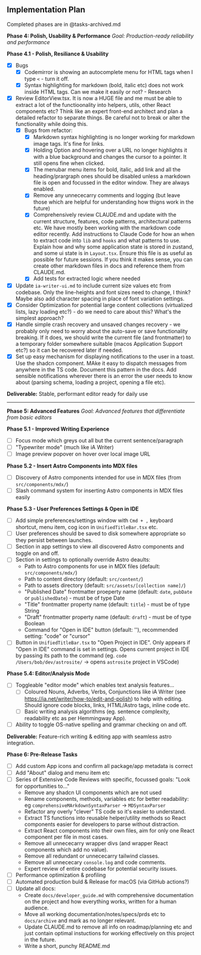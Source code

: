 ## Implementation Plan

Completed phases are in @tasks-archived.md

**Phase 4: Polish, Usability & Performance**
_Goal: Production-ready reliability and performance_

**Phase 4.1 - Polish, Resiliance & Usability**

- [x] Bugs
  - [x] Codemirror is showing an autocomplete menu for HTML tags when I type `<` - turn it off.
  - [x] Syntax highlighting for markdown (bold, italic etc) does not work inside HTML tags. Can we make it easily or not? - Research
- [x] Review EditorView.tsx. It is now a HUGE file and me must be able to extract a lot of the functioonality into helpers, utils, other React components etc? Think like an expert front-end architect and plan a detailed refactor to separate things. Be careful not to break or alter the functionality while doing this.
  - [x] Bugs from refactor:
    - [x] Markdown syntax highlighting is no longer working for markdown image tags. It's fine for links.
    - [x] Holding Option and hovering over a URL no longer highlights it with a blue background and changes the cursor to a pointer. It still opens fine when clicked.
    - [x] The menubar menu items for bold, italic, add link and all the heading/prargraph ones should be disabled unless a markdown file is open and focussed in the editor window. They are always enabled.
    - [x] Remove any unnececarry comments and logging (but leave those which are helpful for understanding how thigns work in the future)
    - [x] Comprehensively review CLAUDE.md and update with the current structure, features, code patterns, architectural patterns etc. We have mostly been working with the markdown code editor recently. Add instructions to Claude Code for how an when to extract code into `lib` and `hooks` and what patterns to use. Explain how and why some application state is stored in zustand, and some ui state is in `Layout.tsx`. Ensure this file is as useful as possible for future sessions. If you think it makes sense, you can create other markdown files in docs and reference them from CLAUDE.md.
    - [x] Add tests for extracted logic where needed
- [x] Update `ia-writer-ui.md` to include current size values etc from codebase. Only the line-heights and font sizes need to change, I think? Maybe also add character spacing in place of font variation settings.
- [x] Consider Optimization for potential large content collections (virtualized lists, lazy loading etc?) - do we need to care about this? What's the simplest approach?
- [x] Handle simple crash recovery and unsaved changes recovery - we probably only need to worry about the auto-save or save functionality breaking. If it does, we should write the current file (and frontmatter) to a temporary folder somewhere suitable (macos Application Support etc?) so it can be recovered later if needed.
- [x] Set up easy mechanism for displaying notifications to the user in a toast. Use the shadcn component. MAke it easy to dispatch messages from anywhere in the TS code. Document this pattern in the docs. Add sensible notifications wherever there is an error the user needs to know about (parsing schema, loading a project, opening a file etc).

**Deliverable:** Stable, performant editor ready for daily use

---

**Phase 5: Advanced Features**
_Goal: Advanced features that differentiate from basic editors_

**Phase 5.1 - Improved Writing Experience**

- [ ] Focus mode which greys out all but the current sentence/paragraph
- [ ] "Typewriter mode" (much like iA Writer)
- [ ] Image preview popover on hover over local image URL

**Phase 5.2 - Insert Astro Components into MDX files**

- [ ] Discovery of Astro components intended for use in MDX files (from `src/components/mdx/`)
- [ ] Slash command system for inserting Astro components in MDX files easily

**Phase 5.3 - User Preferences Settings & Open in IDE**

- [ ] Add simple preferences/settings window with `Cmd + ,` keyboard shortcut, menu item, cog icon in `UnifiedTitleBar.tsx` etc.
- [ ] User preferences should be saved to disk somewhere appropriate so they persist between launches.
- [ ] Section in app settings to view all discovered Astro components and toggle on and off.
- [ ] Section in settings to optionally override Astro deaults:
  - Path to Astro components for use in MDX files (default: `src/components/mdx/`)
  - Path to content directory (default: `src/content/`)
  - Path to assets directory (default: `src/assets/[collection name]/`)
  - "Published Date" frontmatter proeperty name (default: `date`, `pubDate` or `publishedDate`) - must be of type Date
  - "Title" frontmatter property name (default: `title`) - must be of type String
  - "Draft" frontmatter property name (default: `draft`) - must be of type Boolean
  - Command for "Open in IDE" button (default: ''), recommended setting: "code" or "cursor"
- [ ] Button in `UnifiedTitleBar.tsx` to "Open Project in IDE". Only appears if "Open in IDE" command is set in settings. Opens current project in IDE by passing its path to the command (eg. `code /Users/bob/dev/astrosite/` -> opens `astrosite` project in VSCode)

**Phase 5.4: Editor/Analysis Mode**

- [ ] Toggleable "editor mode" which enables text analysis features...
  - [ ] Coloured Nouns, Adverbs, Verbs, Conjunctions like iA Writer (see https://ia.net/writer/how-to/edit-and-polish) to help with editing. Should ignore code blocks, links, HTML/Astro tags, inline code etc.
  - [ ] Basic writing analysis algorithms (eg. sentence complexity, readability etc as per Hemmingway App).
- [ ] Ability to toggle OS-native spelling and grammar checking on and off.

**Deliverable:** Feature-rich writing & editing app with seamless astro integration.

**Phase 6: Pre-Release Tasks**

- [ ] Add custom App icons and confirm all package/app metadata is correct
- [ ] Add "About" dialog and menu item etc
- [ ] Series of Extensive Code Reviews with specific, focussed goals: "Look for opportunities to..."
  - Remove any shadcn UI components which are not used
  - Rename components, methods, variables etc for better readability: eg `comprehensiveMArkdownSyntaxParser` -> `MDSyntaxParser`
  - Refactor any overly "clever" TS code so it's easier to understand.
  - Extract TS functions into reusable helper/utility methods so React components easier for developers to parse without distraction.
  - Extract React components into their own files, aim for only one React component per file in most cases.
  - Remove all unnececarry wrapper divs (and wrapper React components which add no value).
  - Remove all redundant or unnececarry tailwind classes.
  - Remove all unnececary `console.log` and code comments.
  - Expert review of entire codebase for potential security issues.
- [ ] Performance optimization & profiling
- [ ] Automated production buld & Release for macOS (via GitHub actions?)
- [ ] Update all docs:
  - Create `docs/developer_guide.md` with comprehensive documentation on the project and how everything works, written for a human audience.
  - Move all working documentation/notes/specs/prds etc to `docs/archive` and mark as no longer relevant.
  - Update CLAUDE.md to remove all info on roadmap/planning etc and just contain optimal instuctions for working effectively on this project in the future.
  - Write a short, punchy README.md
